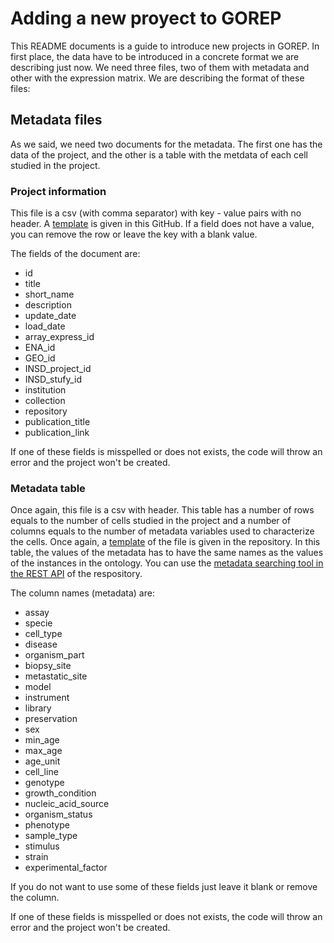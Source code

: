 # Adding a new proyect to GOREP

This README documents is a guide to introduce new projects in GOREP. In first place, the data have to be introduced in a concrete format we are describing just now. We need three files, two of them with metadata and other with the expression matrix. We are describing the format of these files:

## Metadata files

As we said, we need two documents for the metadata. The first one has the data of the project, and the other is a table with the metdata of each cell studied in the project.

### Project information

This file is a csv (with comma separator) with key - value pairs with no header. A [template](project_info_template.csv) is given in this GitHub. If a field does not have a value, you can remove the row or leave the key with a blank value.

The fields of the document are:

- id
- title
- short_name
- description
- update_date
- load_date
- array_express_id
- ENA_id
- GEO_id
- INSD_project_id
- INSD_stufy_id
- institution
- collection
- repository
- publication_title
- publication_link

If one of these fields is misspelled or does not exists, the code will throw an error and the project won't be created.

### Metadata table

Once again, this file is a csv with header. This table has a number of rows equals to the number of cells studied in the project and a number of columns equals to the number of metadata variables used to characterize the cells. Once again, a [template](metadata_table_template.csv) of the file is given in the repository. In this table, the values of the metadata has to have the same names as the values of the instances in the ontology. You can use the [metadata searching tool in the REST API](http://77.83.99.74:5000/swagger#/metadata) of the respository.

The column names (metadata) are:

- assay
- specie
- cell_type
- disease
- organism_part
- biopsy_site
- metastatic_site
- model
- instrument
- library
- preservation
- sex
- min_age
- max_age
- age_unit
- cell_line
- genotype
- growth_condition
- nucleic_acid_source
- organism_status
- phenotype
- sample_type
- stimulus
- strain
- experimental_factor

If you do not want to use some of these fields just leave it blank or remove the column.

If one of these fields is misspelled or does not exists, the code will throw an error and the project won't be created.

